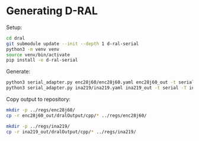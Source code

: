 # Generating D-RAL

Setup: 

```bash
cd dral
git submodule update --init --depth 1 d-ral-serial
python3 -m venv venv
source venv/bin/activate
pip install -e d-ral-serial
```

Generate:

```bash
python3 serial_adapter.py enc28j60/enc28j60.yaml enc28j60_out -t serial -T enc28j60/template/
python3 serial_adapter.py ina219/ina219.yaml ina219_out -t serial -T ina219/template/
```

Copy output to repository:

```bash
mkdir -p ../regs/enc28j60/
cp -r enc28j60_out/dralOutput/cpp/* ../regs/enc28j60/

mkdir -p ../regs/ina219/
cp -r ina219_out/dralOutput/cpp/* ../regs/ina219/
```